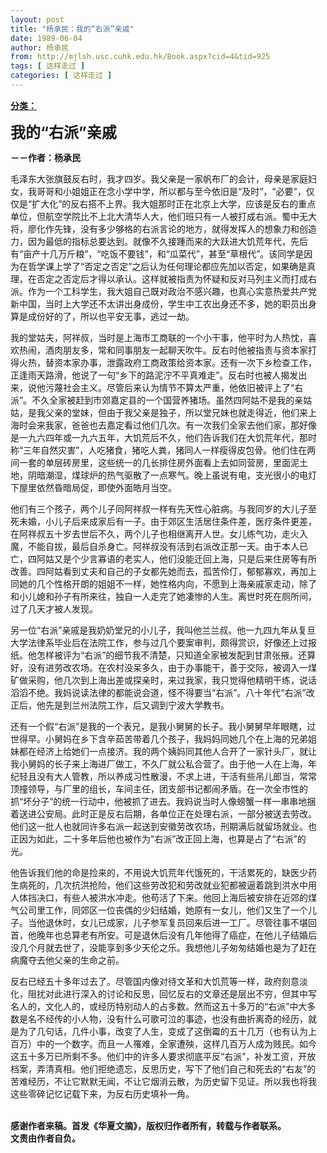 ```yaml
---
layout: post
title: "杨承民：我的“右派”亲戚"
date: 1989-06-04
author: 杨承民
from: http://mjlsh.usc.cuhk.edu.hk/Book.aspx?cid=4&tid=925
tags: [ 这样走过 ]
categories: [ 这样走过 ]
---
```


<div style="margin: 15px 10px 10px 0px;">
 <div>
  <span id="ctl00_ContentPlaceHolder1_chapter1_SubjectLabel" style="font-weight:bold;text-decoration:underline;">
   分类：
  </span>
 </div>
 <p>
  <strong>
   <font size="5">
    我的“右派”亲戚
   </font>
  </strong>
 </p>
 <p>
  <strong>
   －－作者：杨承民
  </strong>
 </p>
 <p>
  毛泽东大张旗鼓反右时，我才四岁。我父亲是一家帆布厂的会计，母亲是家庭妇女，我哥哥和小姐姐正在念小学中学，所以都与至今依旧是“及时”，“必要”，仅仅是“扩大化”的反右搭不上界。我大姐那时正在北京上大学，应该是反右的重点单位，但航空学院比不上北大清华人大，他们班只有一人被打成右派。蜀中无大将，廖化作先锋，没有多少够格的右派言论的地方，就得发挥人的想象力和创造力，因为最低的指标总要达到。就像不久接踵而来的大跃进大饥荒年代，先后有“亩产十几万斤粮”，“吃饭不要钱”，和“瓜菜代”，甚至“草根代”。该同学是因为在哲学课上学了“否定之否定”之后认为任何理论都应先加以否定，如果确是真理，在否定之否定后才得以承认。这样就被指责为怀疑和反对马列主义而打成右派。作为一个工科学生，我大姐自己既对政治不感兴趣，也真心实意热爱共产党新中国，当时上大学还不太讲出身成份，学生中工农出身还不多，她的职员出身算是成份好的了，所以也平安无事，逃过一劫。
 </p>
 <p>
  我的堂姑夫，阿祥叔，当时是上海市工商联的一个小干事，他平时为人热忱，喜欢热闹，酒肉朋友多，常和同事朋友一起聊天吹牛。反右时他被指责与资本家打得火热，替资本家办事，泄露政府工商政策给资本家。还有一次下乡检查工作，正逢雨天路滑，他说了一句“乡下的路泥泞不平真难走”。反右时也被人揭发出来，说他污蔑社会主义。尽管后来认为情节不算太严重，他依旧被评上了“右派”。不久全家被赶到市郊嘉定县的一个国营养猪场。虽然四阿姑不是我的亲姑姑，是我父亲的堂妹，但由于我父亲是独子，所以堂兄妹也就走得近，他们来上海时会来我家，爸爸也去嘉定看过他们几次。有一次我们全家去他们家，那好像是一九六四年或一九六五年，大饥荒后不久，他们告诉我们在大饥荒年代，那时称“三年自然灾害”，人吃猪食，猪吃人粪，猪同人一样瘦得皮包骨。他们住在两间一套的单层砖房里，这些统一的几长排住房外面看上去如同营房，里面泥土地，阴暗潮湿，煤球炉的热气驱散了一点寒气。晚上虽说有电，支光很小的电灯下屋里依然昏暗局促，即使外面皓月当空。
 </p>
 <p>
  他们有三个孩子，两个儿子同阿祥叔一样有先天性心脏病。与我同岁的大儿子至死未婚，小儿子后来成家后有一子。由于郊区生活居住条件差，医疗条件更差，在阿祥叔五十岁去世后不久，两个儿子也相继离开人世。女儿练气功，走火入魔，不能自拔，最后自杀身亡。阿祥叔没有活到右派改正那一天。由于本人已亡，四阿姑又是个少言寡语的老实人，他们没能迁回上海，只是后来住房等有所改善。四阿姑看到丈夫和自己的子女都先她而去，孤苦伶仃，郁郁寡欢，再加上同她的几个性格开朗的姐姐不一样，她性格内向，不愿到上海亲戚家走动，除了和小儿媳和孙子有所来往，独自一人走完了她凄惨的人生。离世时死在厕所间，过了几天才被人发现。
 </p>
 <p>
  另一位“右派”亲戚是我奶奶堂兄的小儿子，我叫他兰兰叔。他一九四九年从复旦大学法律系毕业后在法院工作，参与过几个要案审判，颇得赏识，好像还上过报纸。他怎样被评为“右派”的细节我不清楚，只知道全家被发配到甘肃张掖。还算好，没有进劳改农场。在农村没呆多久，由于办事能干，善于交际，被调入一煤矿做采购，他几次到上海出差或探亲时，来过我家，我只觉得他精明干练，说话滔滔不绝。我妈说读法律的都能说会道，怪不得要当“右派”。八十年代“右派”改正后，他先是到兰州法院工作，后又调到宁波大学教书。
 </p>
 <p>
  还有一个假“右派”是我的一个表兄，是我小舅舅的长子。我小舅舅早年眼瞎，过世得早。小舅妈在乡下含辛茹苦带着几个孩子，我妈妈同她几个在上海的兄弟姐妹都在经济上给她们一点接济。我的两个姨妈同其他人合开了一家针头厂，就让我小舅妈的长子来上海进厂做工，不久厂就公私合营了。由于他一人在上海，年纪轻且没有大人管教，所以养成习性散漫，不求上进，干活有些吊儿郎当，常常顶撞领导，与厂里的组长，车间主任，团支部书记都闹矛盾。在一次全市性的抓“坏分子”的统一行动中，他被抓了进去。我妈说当时人像螃蟹一样一串串地捆着送进公安局。此时正是反右后期，各单位正在处理右派，一部分被送去劳改。他们这一批人也就同许多右派一起送到安徽劳改农场，刑期满后就留场就业。也正因为如此，二十多年后他也被作为“右派”改正回上海，也算是占了“右派”的光。
 </p>
 <p>
  他告诉我们他的命是捡来的，不用说大饥荒年代饿死的，干活累死的，缺医少药生病死的，几次抗洪抢险，他们这些劳改犯和劳改就业犯都被逼着跳到洪水中用人体挡决口，有些人被洪水冲走。他苟活了下来。他回上海后被安排在近郊的煤气公司里工作，同郊区一位丧偶的少妇结婚，她原有一女儿，他们又生了一个儿子。当他退休时，女儿已成家，儿子参军复员回来后进一工厂。尽管往事不堪回首，他晚年也总算老有所安。可是退休后没有几年他得了癌症，在他儿子结婚后没几个月就去世了，没能享到多少天伦之乐。我想他儿子匆匆结婚也是为了赶在病魔夺去他父亲的生命之前。
 </p>
 <p>
  反右已经五十多年过去了。尽管国内像对待文革和大饥荒等一样，政府刻意淡化，阻扰对此进行深入的讨论和反思，回忆反右的文章还是层出不穷，但其中写名人的，文化人的，或经历特别动人的占多数。然而这五十多万的“右派”中大多数是名不经传的小人物，没有什么可歌可泣的事迹，也没有曲折离奇的经历，就是为了几句话，几件小事，改变了人生，变成了这倒霉的五十几万（也有认为上百万）中的一个数字。而且一人罹难，全家遭殃，这样几百万人成为贱民。如今这五十多万已所剩不多。他们中的许多人要求彻底平反“右派”，补发工资，开放档案，弄清真相。他们拒绝遗忘，反思历史，写下了他们自己和死去的“右友”的苦难经历，不让它默默无闻，不让它烟消云散，为历史留下见证。所以我也将我这些零碎记忆记载下来，为反右历史填补一角。
 </p>
 <p>
  <br/>
  <strong>
   感谢作者来稿。首发《华夏文摘》，版权归作者所有，转载与作者联系。
   <br/>
   文责由作者自负。
  </strong>
 </p>
</div>

